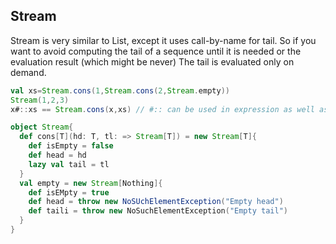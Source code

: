 ## Stream
Stream is very similar to List, except it uses call-by-name for tail. So if you want to avoid computing the tail of a 
sequence until it is needed or the evaluation result (which might be never)
The tail is evaluated only on demand.
```scala
val xs=Stream.cons(1,Stream.cons(2,Stream.empty))
Stream(1,2,3)
x#::xs == Stream.cons(x,xs) // #:: can be used in expression as well as patterns

object Stream{
  def cons[T](hd: T, tl: => Stream[T]) = new Stream[T]{
    def isEmpty = false
    def head = hd
    lazy val tail = tl
  }
  val empty = new Stream[Nothing]{
    def isEMpty = true
    def head = throw new NoSUchElementException("Empty head")
    def taili = throw new NoSuchElementException("Empty tail")
  }
}
```
